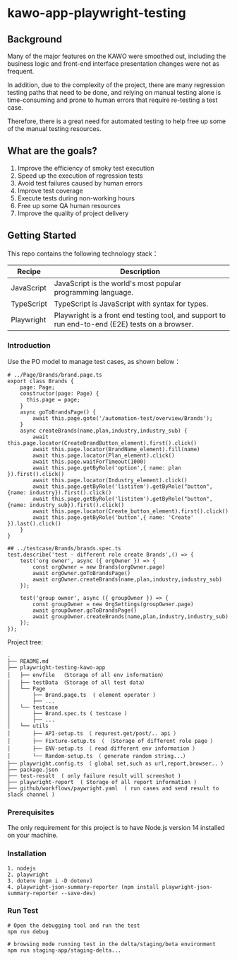 # kawo-app-playwright-testing
## **Background**
Many of the major features on the KAWO were smoothed out, including the business logic and front-end interface presentation changes were not as frequent.

In addition, due to the complexity of the project, there are many regression testing paths that need to be done, and relying on manual testing alone is time-consuming and prone to human errors that require re-testing a test case.

Therefore, there is a great need for automated testing to help free up some of the manual testing resources.

## **What are the goals?**
1. Improve the efficiency of smoky test execution
1. Speed up the execution of regression tests
1. Avoid test failures caused by human errors
1. Improve test coverage
1. Execute tests during non-working hours
1. Free up some QA human resources
1. Improve the quality of project delivery

## **Getting Started**
This repo contains the following technology stack：

Recipe | Description
---|---
JavaScript | JavaScript is the world's most popular programming language.
TypeScript | TypeScript is JavaScript with syntax for types.
Playwright | Playwright is a front end testing tool, and support to run end-to-end (E2E) tests on a browser.

### **Introduction**
Use the PO model to manage test cases, as shown below：
```
# ../Page/Brands/brand.page.ts
export class Brands {
    page: Page;
    constructor(page: Page) {
      this.page = page;
    }
    async goToBrandsPage() {
        await this.page.goto('/automation-test/overview/Brands'); 
    }
    async createBrands(name,plan,industry,industry_sub) {
        await this.page.locator(CreateBrandButton_element).first().click()  
        await this.page.locator(BrandName_element).fill(name)
        await this.page.locator(Plan_element).click()
        await this.page.waitForTimeout(1000)
        await this.page.getByRole('option',{ name: plan }).first().click() 
        await this.page.locator(Industry_element).click() 
        await this.page.getByRole('listitem').getByRole("button",{name: industry}).first().click()
        await this.page.getByRole('listitem').getByRole("button",{name: industry_sub}).first().click()
        await this.page.locator(Create_button_element).first().click()
        await this.page.getByRole('button',{ name: 'Create' }).last().click()
    }
}
```

```
## ../testcase/Brands/brands.spec.ts
test.describe('test - different role create Brands',() => {
    test('org owner', async ({ orgOwner }) => {
        const orgOwner = new Brands(orgOwner.page)
        await orgOwner.goToBrandsPage()
        await orgOwner.createBrands(name,plan,industry,industry_sub)
    });

    test('group owner', async ({ groupOwner }) => {
        const groupOwner = new OrgSettings(groupOwner.page)
        await groupOwner.goToBrandsPage()
        await groupOwner.createBrands(name,plan,industry,industry_sub)
    });
});
```

Project tree:
```
.
├── README.md
├── playwright-testing-kawo-app
│   ├── envfile  （Storage of all env information）
│   ├── testData （Storage of all test data）
│   └── Page
│       ├── Brand.page.ts  ( element operater )
│       ├── ...
│   └── testcase
│       ├── Brand.spec.ts ( testcase )
│       ├── ...
│   └── utils
│       ├── API-setup.ts （ requrest.get/post/.. api ）
│       ├── Fixture-setup.ts （ （Storage of different role page ）
│       ├── ENV-setup.ts （ read different env information ）
│       └── Random-setup.ts （ generate random string...）
├── playwright.config.ts （ global set,such as url,report,browser.. ）
├── package.json
├── test-result  ( only failure result will screeshot )
├── playwright-report  ( Storage of all report information )
├── github/workflows/paywright.yaml  ( run cases and send result to slack channel )
```

### **Prerequisites**
The only requirement for this project is to have Node.js version 14 installed on your machine. 

### **Installation**
```
1. nodejs
2. playwright
3. dotenv (npm i -D dotenv)
4. playwright-json-summary-reporter (npm install playwright-json-summary-reporter --save-dev)
```
### **Run Test**
```
# Open the debugging tool and run the test
npm run debug

# browsing mode running test in the delta/staging/beta environment
npm run staging-app/staging-delta...
```

